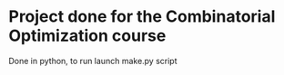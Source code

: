 # Project done for the Combinatorial Optimization course

Done in python, to run launch make.py script
